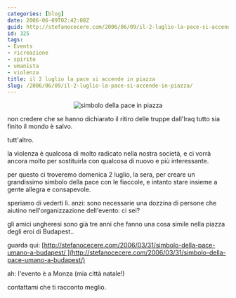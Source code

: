 ```yaml
---
categories: [blog]
date: 2006-06-09T02:42:08Z
guid: http://stefanocecere.com/2006/06/09/il-2-luglio-la-pace-si-accende-in-piazza/
id: 325
tags:
- Events
- ricreazione
- spirito
- umanista
- violenza
title: il 2 luglio la pace si accende in piazza
slug: /2006/06/09/il-2-luglio-la-pace-si-accende-in-piazza/
---
```


<div style="text-align: center">
  <img alt="simbolo della pace in piazza" id="image326" src="http://stefanocecere.com/wp-content/uploads/sites/3/2006/06/evento_simbolo_della_pace.jpg" />
</div>

non credere che se hanno dichiarato il ritiro delle truppe dall'Iraq tutto sia finito il mondo è salvo.

tutt'altro.
  
la violenza è qualcosa di molto radicato nella nostra società, e ci vorrà ancora molto per sostituirla con qualcosa di nuovo e più interessante.

per questo ci troveremo domenica 2 luglio, la sera, per creare un grandissimo simbolo della pace con le fiaccole, e intanto stare insieme a gente allegra e consapevole.

speriamo di vederti lì. anzi: sono necessarie una dozzina di persone che aiutino nell'organizzazione dell'evento: ci sei?

gli amici ungheresi sono già tre anni che fanno una cosa simile nella piazza degli eroi di Budapest..
  
guarda qui: [http://stefanocecere.com/2006/03/31/simbolo-della-pace-umano-a-budapest/ ](http://stefanocecere.com/2006/03/31/simbolo-della-pace-umano-a-budapest/)
  
ah: l'evento è a Monza (mia città natale!)
  
contattami che ti racconto meglio.